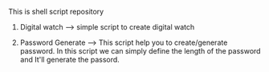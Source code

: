 This is shell script repository

1. Digital watch
--> simple script to create digital watch 

2. Password Generate
--> This script help you to create/generate  password. In this script we can simply define the length of the password and It'll generate the passord.

